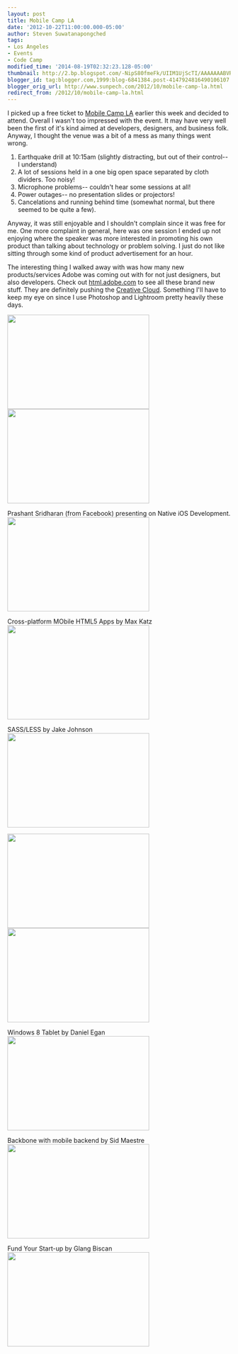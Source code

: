 ```yaml
---
layout: post
title: Mobile Camp LA
date: '2012-10-22T11:00:00.000-05:00'
author: Steven Suwatanapongched
tags:
- Los Angeles
- Events
- Code Camp
modified_time: '2014-08-19T02:32:23.128-05:00'
thumbnail: http://2.bp.blogspot.com/-NipS80fmeFk/UIIM1UjScTI/AAAAAAABVRs/O-DGSIDMLjM/s600/2012-10-18+at+11-24-25.jpg
blogger_id: tag:blogger.com,1999:blog-6841384.post-4147924816490106107
blogger_orig_url: http://www.sunpech.com/2012/10/mobile-camp-la.html
redirect_from: /2012/10/mobile-camp-la.html
---
```


I picked up a free ticket to <a href="http://mobilecampla.com/">Mobile Camp LA</a> earlier this week and decided to attend. Overall I wasn't too impressed with the event. It may have very well been the first of it's kind aimed at developers, designers, and business folk. Anyway, I thought the venue was a bit of a mess as many things went wrong.
<ol>
  <li>Earthquake drill at 10:15am (slightly distracting, but out of their control-- I understand)</li>
  <li>A lot of sessions held in a one big open space separated by cloth dividers. Too noisy!</li>
  <li>Microphone problems-- couldn't hear some sessions at all!</li>
  <li>Power outages-- no presentation slides or projectors!</li>
  <li>Cancelations and running behind time (somewhat normal, but there seemed to be quite a few).</li>
</ol>

Anyway, it was still enjoyable and I shouldn't complain since it was free for me. 
One more complaint in general, here was one session I ended up not enjoying where the speaker was more interested in promoting his own product than talking about technology or problem solving. I just do not like sitting through some kind of product advertisement for an hour.

The interesting thing I walked away with was how many new products/services Adobe was coming out with for not just designers, but also developers. Check out <a href="http://html.adobe.com/">html.adobe.com</a> to see all these brand new stuff. They are definitely pushing the <a href="http://www.adobe.com/products/creativecloud.html">Creative Cloud</a>. Something I'll have to keep my eye on since I use Photoshop and Lightroom pretty heavily these days.

<img border="0" height="213" src="http://2.bp.blogspot.com/-NipS80fmeFk/UIIM1UjScTI/AAAAAAABVRs/O-DGSIDMLjM/s320/2012-10-18+at+11-24-25.jpg" width="320" />

<img border="0" height="213" src="http://2.bp.blogspot.com/-jhdvwofcMdw/UIIMwOyltAI/AAAAAAABVRE/-2MdLr09wOM/s320/2012-10-18+at+09-27-37.jpg" width="320" />

Prashant Sridharan (from Facebook) presenting on Native iOS Development.
<img border="0" height="213" src="http://2.bp.blogspot.com/-Vk-OKTi7Rco/UIIMxKsV77I/AAAAAAABVRM/sNVWyVZ1gJg/s320/2012-10-18+at+10-20-33.jpg" width="320" />

Cross-platform MObile HTML5 Apps by Max Katz
<img border="0" height="213" src="http://1.bp.blogspot.com/-GdzN-N3F1Kc/UIIM0dEZTjI/AAAAAAABVRk/TFiBGwPA0Xg/s320/2012-10-18+at+11-16-44.jpg" width="320" />

SASS/LESS by Jake Johnson
<img border="0" height="213" src="http://3.bp.blogspot.com/-3OsQbrn1vYM/UIIM3AJLyVI/AAAAAAABVR8/WSE7qZ0pYUI/s320/2012-10-18+at+11-26-32.jpg" width="320" />

<img border="0" height="213" src="http://1.bp.blogspot.com/-27v8tPuxHhA/UIIM4bRnNoI/AAAAAAABVSE/dQTvzzyCxj4/s320/2012-10-18+at+12-02-26.jpg" width="320" />

<img border="0" height="213" src="http://1.bp.blogspot.com/-I8xPPAqIq04/UIIM5m-sqDI/AAAAAAABVSM/5FbCczP6jIo/s320/2012-10-18+at+12-02-57.jpg" width="320" />

Windows 8 Tablet by Daniel Egan
<img border="0" height="213" src="http://4.bp.blogspot.com/-_OUG6CdvQlo/UIIM7jnnK5I/AAAAAAABVSc/ucOheHxLs8I/s320/2012-10-18+at+12-47-59.jpg" width="320" />

Backbone with mobile backend by Sid Maestre
<img border="0" height="213" src="http://4.bp.blogspot.com/-dl7fV3oQkts/UIIM9bMzsXI/AAAAAAABVSs/QV7aW6DAEOA/s320/2012-10-18+at+13-42-04.jpg" width="320" />

Fund Your Start-up by Glang Biscan
<img border="0" height="213" src="http://1.bp.blogspot.com/-8F7q6IIxFbA/UIIM-XGj2xI/AAAAAAABVS0/qEPgKFZhkG8/s320/2012-10-18+at+14-28-32.jpg" width="320" />

